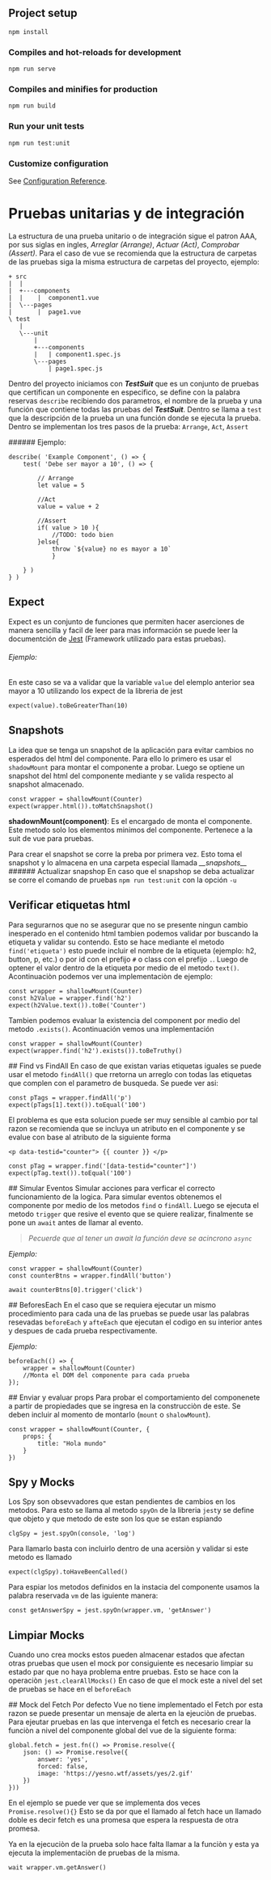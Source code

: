 ## Project setup
```
npm install
```

### Compiles and hot-reloads for development
```
npm run serve
```

### Compiles and minifies for production
```
npm run build
```

### Run your unit tests
```
npm run test:unit
```

### Customize configuration
See [Configuration Reference](https://cli.vuejs.org/config/).

# Pruebas unitarias y de integración

La estructura de una prueba unitario o de integración sigue el patron AAA, por sus siglas en ingles, *Arreglar (Arrange)*, *Actuar (Act)*, *Comprobar (Assert)*. Para el caso de vue se recomienda que la estructura de carpetas de las pruebas siga la misma estructura de carpetas del proyecto, ejemplo:

    + src
    |  |
    |  +---components
    |  |    |  component1.vue
    |  \---pages
    |       |  page1.vue
    \ test
       |
       \---unit
           |
           +---components
           |   | component1.spec.js
           \---pages
               | page1.spec.js

Dentro del proyecto iniciamos con ***TestSuit*** que es un conjunto de pruebas que certifican un componente en especifico, se define con la palabra reservas `describe` recibiendo dos parametros, el nombre de la prueba y una función que contiene todas las pruebas del ***TestSuit***. Dentro se llama a `test` que la descripción de la prueba un una función donde se ejecuta la prueba. Dentro se implementan los tres pasos de la prueba: `Arrange`, `Act`, `Assert`

###### Ejemplo:

    describe( 'Example Component', () => {
        test( 'Debe ser mayor a 10', () => {

            // Arrange
            let value = 5

            //Act
            value = value + 2 
        
            //Assert
            if( value > 10 ){
                //TODO: todo bien
            }else{
                throw `${value} no es mayor a 10`
                }

        } )
    } )

## Expect
Expect es un conjunto de funciones que permiten hacer aserciones de manera sencilla y facil de leer para mas información se puede leer la documentción de [Jest](https://jestjs.io/docs/expect) (Framework utilizado para estas pruebas).

###### Ejemplo:
En este caso se va a validar que la variable `value` del elemplo anterior sea mayor a 10 utilizando los expect de la libreria de jest

    expect(value).toBeGreaterThan(10)
## Snapshots
La idea que se tenga un snapshot de la aplicación para evitar cambios no esperados del html del componente. Para ello lo primero es usar el `shadowMount` para montar el componente a probar. Luego se optiene un snapshot del html del componente mediante y se valida respecto al snapshot almacenado.
    
    const wrapper = shallowMount(Counter)
    expect(wrapper.html()).toMatchSnapshot()
**shadownMount(component)**: Es el encargado de monta el componente. Este metodo solo los elementos minimos del componente. Pertenece a la suit de vue para pruebas.

Para crear el snapshot se corre la preba por primera vez. Esto toma el snapshot y lo almacena en una carpeta especial llamada *\_\_snapshots\_\_*
###### Actualizar snapshop
En caso que el snapshop se deba actualizar se corre el comando de pruebas `npm run test:unit` con la opción `-u`

## Verificar etiquetas html
Para segurarnos que no se asegurar que no se presente ningun cambio inesperado en el contenido html tambien podemos validar por buscando la etiqueta y validar su contendo. Esto se hace mediante el metodo `find('etiqueta')` esto puede incluir el nombre de la etiqueta (ejemplo: h2, button, p, etc.) o por id con el prefijo `#` o class con el prefijo `.`. Luego de optener el valor dentro de la etiqueta por medio de el metodo `text()`. Acontinuaciòn podemos ver una implementaciòn de ejemplo:

    const wrapper = shallowMount(Counter)
    const h2Value = wrapper.find('h2')
    expect(h2Value.text()).toBe('Counter')

Tambien podemos evaluar la existencia del component por medio del metodo `.exists()`. Acontinuación vemos una implementación

    const wrapper = shallowMount(Counter)
    expect(wrapper.find('h2').exists()).toBeTruthy()

## Find vs FindAll
En caso de que existan varias etiquetas iguales se puede usar el metodo `findAll()` que rretorna un arreglo con todas las etiquetas que complen con el parametro de busqueda. Se puede ver asi:

    const pTags = wrapper.findAll('p')
    expect(pTags[1].text()).toEqual('100')

El problema es que esta solucion puede ser muy sensible al cambio por tal razon se recomienda que se incluya un atributo en el componente y se evalue con base al atributo de la siguiente forma

    <p data-testid="counter"> {{ counter }} </p>

    const pTag = wrapper.find('[data-testid="counter"]')
    expect(pTag.text()).toEqual('100')

## Simular Eventos
Simular acciones para verficar el correcto funcionamiento de la logica.
Para simular eventos obtenemos el componente por medio de los metodos `find` o `findAll`. Luego se ejecuta el metodo `trigger` que resive el evento que se quiere realizar, finalmente se pone un `await` antes de llamar al evento. 

> *Pecuerde que al tener un await la función deve se acincrono `async`*

*Ejemplo:*

    const wrapper = shallowMount(Counter)
    const counterBtns = wrapper.findAll('button')

    await counterBtns[0].trigger('click')

## BeforesEach
En el caso que se requiera ejecutar un mismo procedimiento para cada una de las pruebas se puede usar las palabras resevadas `beforeEach` y `afteEach` que ejecutan el codigo en su interior antes y despues de cada prueba respectivamente.

*Ejemplo:*

    beforeEach(() => {
        wrapper = shallowMount(Counter)
        //Monta el DOM del componente para cada prueba
    });

## Enviar y evaluar props
Para probar el comportamiento del componenete a partir de propiedades que se ingresa en la construcciòn de este. Se deben incluir al momento de montarlo (`mount` o `shalowMount`).

    const wrapper = shallowMount(Counter, {
        props: {
            title: "Hola mundo"
        }
    })

## Spy y Mocks

Los Spy son obsevvadores que estan pendientes de cambios en los metodos. Para esto se llama al metodo `spyOn` de la libreria `jest`y se define que objeto y que metodo de este son los que se estan espiando

    clgSpy = jest.spyOn(console, 'log')

Para llamarlo basta con incluirlo dentro de una acersiòn y validar si este metodo es llamado

    expect(clgSpy).toHaveBeenCalled()

Para espiar los metodos definidos en la instacia del componente usamos la palabra reservada `vm` de las iguiente manera:

    const getAnswerSpy = jest.spyOn(wrapper.vm, 'getAnswer')

## Limpiar Mocks
Cuando uno crea mocks estos pueden almacenar estados que afectan otras pruebas que usen el mock por consiguiente es necesario limpiar su estado par que no haya problema entre pruebas. Esto se hace con la operaciòn `jest.clearAllMocks()` En caso de que el mock este a nivel del set de pruebas se hace en el `beforeEach`

## Mock del Fetch
Por defecto Vue no tiene implementado el Fetch por esta razon se puede presentar un mensaje de alerta en la ejeuciòn de pruebas. Para ejeutar pruebas en las que intervenga el fetch es necesario crear la funciòn a nivel del componente global del vue de la siguiente forma:

    global.fetch = jest.fn(() => Promise.resolve({
        json: () => Promise.resolve({
            answer: 'yes',
            forced: false,
            image: 'https://yesno.wtf/assets/yes/2.gif'
        })
    }))

En el ejemplo se puede ver que se implementa dos veces `Promise.resolve(){}` Esto se da por que el llamado al fetch hace un llamado doble es decir fetch es una promesa que espera la respuesta de otra promesa.

Ya en la ejecuciòn de la prueba solo hace falta llamar a la funciòn y esta ya ejecuta la implementaciòn de pruebas de la misma.

    wait wrapper.vm.getAnswer()